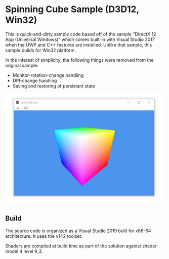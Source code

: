 # Spinning Cube Sample (D3D12, Win32)

This is quick-and-dirty sample code based off of the sample "DirectX 12 App (Universal Windows)" which comes built-in with Visual Studio 2017 when the UWP and C++ features are installed. Unlike that sample, this sample builds for Win32 platform.

In the interest of simplicity, the following things were removed from the original sample:
* Monitor-rotation-change handling
* DPI-change handling
* Saving and restoring of persistant state

![Example image](https://raw.githubusercontent.com/clandrew/spinningcube12/master/Images/Image.png "Example image.")

## Build
The source code is organized as a Visual Studio 2019 built for x86-64 architecture. It uses the v142 toolset.

Shaders are compiled at build time as part of the solution against shader model 4 level 9_3.
